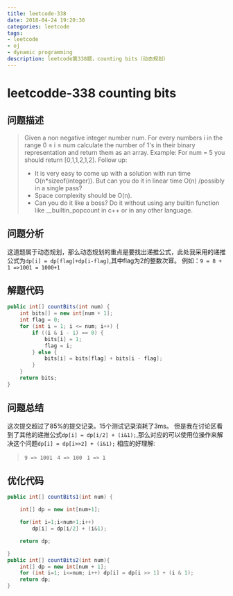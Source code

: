 ```yaml
---
title: leetcode-338
date: 2018-04-24 19:20:30
categories: leetcode
tags:
- leetcode
- oj
- dynamic programming
description: leetcode第338题，counting bits（动态规划）
---
```

# leetcodde-338 counting bits

## 问题描述

>Given a non negative integer number num. For every numbers i in the range 0 ≤ i ≤ num calculate the number of 1's in their binary representation and return them as an array.
Example:
For num = 5 you should return [0,1,1,2,1,2].
Follow up:
>* It is very easy to come up with a solution with run time O(n*sizeof(integer)). But can you do it in linear time O(n) /possibly in a single pass?
>* Space complexity should be O(n).
>* Can you do it like a boss? Do it without using any builtin function like __builtin_popcount in c++ or in any other language.

## 问题分析

这道题属于动态规划，那么动态规划的重点是要找出递推公式，此处我采用的递推公式为`dp[i] = dp[flag]+dp[i-flag]`,其中flag为2的整数次幂。
例如：`9 = 8 + 1 =>1001 = 1000+1`

## 解题代码

```java
public int[] countBits(int num) {
    int bits[] = new int[num + 1];
    int flag = 0;
    for (int i = 1; i <= num; i++) {
        if ((i & i - 1) == 0) {
            bits[i] = 1;
            flag = i;
        } else {
            bits[i] = bits[flag] + bits[i - flag];
        }
    }
    return bits;
}
```

## 问题总结

这次提交超过了85%的提交记录。15个测试记录消耗了3ms。
但是我在讨论区看到了其他的递推公式`dp[i] = dp[i/2] + (i&1);`,那么对应的可以使用位操作来解决这个问题`dp[i] = dp[i>>2] + (i&1);`
相应的好理解:
>` 9 => 1001 `
>` 4 => 100`
>` 1 => 1`

## 优化代码

```java
public int[] countBits1(int num) {

    int[] dp = new int[num+1];

    for(int i=1;i<num+1;i++)
        dp[i] = dp[i/2] + (i&1);

    return dp;

}
public int[] countBits2(int num){
    int[] dp = new int[num + 1];
    for (int i=1; i<=num; i++) dp[i] = dp[i >> 1] + (i & 1);
    return dp;
}
```